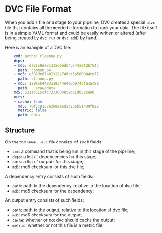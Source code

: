 # DVC File Format

When you add a file or a stage to your pipeline, DVC creates a special `.dvc`
file that contains all the needed information to track your data. The file
itself is in a simple YAML format and could be easily written or altered
(after being created by `dvc run` or `dvc add`) by hand.

Here is an example of a DVC file:

```yaml
    cmd: python cleanup.py
    deps:
    - md5: da2259ee7c12ace6db43644aef2b754c
      path: common.py
    - md5: e309de87b02312e746ec5a500844ce77
      path: cleanup.py
    - md5: 129a6b44831a9344e493b974cfa1ac9a
      path: ../raw/data
    md5: 521ac615cfc7323604059d81d052ce00
    outs:
    - cache: true
      md5: 70f3c9157e3b92a6d2c93eb51439f822
      metric: false
      path: data
```

## Structure

On the top level, `.dvc` file consists of such fields:

* `cmd`: a command that is being run in this stage of the pipeline;
* `deps`: a list of dependencies for this stage;
* `outs`: a list of outputs for this stage;
* `md5`: md5 checksum for this dvc file;

A dependency entry consists of such fields:

* `path`: path to the dependency, relative to the location of dvc file;
* `md5`: md5 checksum for the dependency;

An output entry consists of such fields:

* `path`: path to the output, relative to the location of dvc file;
* `md5`: md5 checksum for the output;
* `cache`: whether or not dvc should cache the output;
* `metric`: whether or not this file is a metric file;
